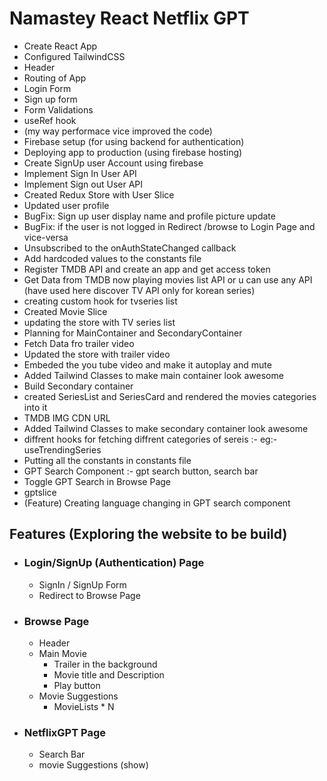 # Namastey React Netflix GPT

- Create React App
- Configured TailwindCSS
- Header
- Routing of App
- Login Form
- Sign up form
- Form Validations
- useRef hook
- (my way performace vice improved the code)
- Firebase setup (for using backend for authentication)
- Deploying app to production (using firebase hosting)
- Create SignUp user Account using firebase
- Implement Sign In User API
- Implement Sign out User API
- Created Redux Store with User Slice
- Updated user profile
- BugFix: Sign up user display name and profile picture update
- BugFix: if the user is not logged in Redirect /browse to Login Page and vice-versa
- Unsubscribed to the onAuthStateChanged callback
- Add hardcoded values to the constants file
- Register TMDB API and create an app and get access token
- Get Data from TMDB now playing movies list API or u can use any API (have used here discover TV API only for korean series)
- creating custom hook for tvseries list
- Created Movie Slice
- updating the store with TV series list
- Planning for MainContainer and SecondaryContainer
- Fetch Data fro trailer video
- Updated the store with trailer video
- Embeded the you tube video and make it autoplay and mute
- Added Tailwind Classes to make main container look awesome
- Build Secondary container
- created SeriesList and SeriesCard and rendered the movies categories into it
- TMDB IMG CDN URL
- Added Tailwind Classes to make secondary container look awesome
- diffrent hooks for fetching diffrent categories of sereis :- eg:-useTrendingSeries
- Putting all the constants in constants file
- GPT Search Component :- gpt search button, search bar
- Toggle GPT Search in Browse Page
- gptslice
- (Feature) Creating language changing in GPT search component

## Features (Exploring the website to be build)

- ### Login/SignUp (Authentication) Page
  - SignIn / SignUp Form
  - Redirect to Browse Page
- ### Browse Page
  - Header
  - Main Movie
    - Trailer in the background
    - Movie title and Description
    - Play button
  - Movie Suggestions
    - MovieLists \* N
- ### NetflixGPT Page
  - Search Bar
  - movie Suggestions (show)
